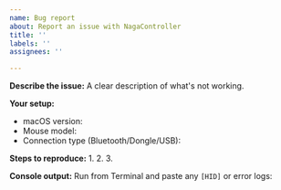 ```yaml
---
name: Bug report
about: Report an issue with NagaController
title: ''
labels: ''
assignees: ''

---
```


**Describe the issue:**
A clear description of what's not working.

**Your setup:**
- macOS version:
- Mouse model:
- Connection type (Bluetooth/Dongle/USB):

**Steps to reproduce:**
1. 
2. 
3. 

**Console output:**
Run from Terminal and paste any `[HID]` or error logs:
